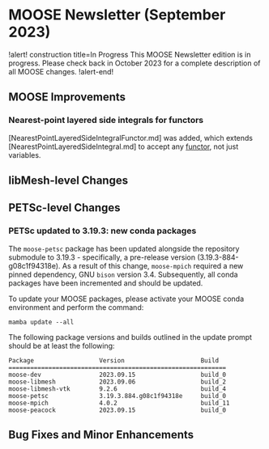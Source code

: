 # MOOSE Newsletter (September 2023)

!alert! construction title=In Progress
This MOOSE Newsletter edition is in progress. Please check back in October 2023
for a complete description of all MOOSE changes.
!alert-end!

## MOOSE Improvements

### Nearest-point layered side integrals for functors

[NearestPointLayeredSideIntegralFunctor.md] was added, which extends
[NearestPointLayeredSideIntegral.md] to accept any [functor](Functors/index.md),
not just variables.

## libMesh-level Changes

## PETSc-level Changes

### PETSc updated to 3.19.3: new conda packages

The `moose-petsc` package has been updated alongside the repository submodule to 3.19.3 -
specifically, a pre-release version (3.19.3-884-g08c1f94318e). As a result of this change, `moose-mpich`
required a new pinned dependency, GNU `bison` version 3.4. Subsequently, all conda packages have been
incremented and should be updated.

To update your MOOSE packages, please activate your MOOSE conda environment and
perform the command:

```
mamba update --all
```

The following package versions and builds outlined in the update prompt should be
at least the following:

```
Package                  Version                     Build
============================================================
moose-dev                2023.09.15                  build_0
moose-libmesh            2023.09.06                  build_2
moose-libmesh-vtk        9.2.6                       build_4
moose-petsc              3.19.3.884.g08c1f94318e     build_0
moose-mpich              4.0.2                       build_11
moose-peacock            2023.09.15                  build_0
```

## Bug Fixes and Minor Enhancements
